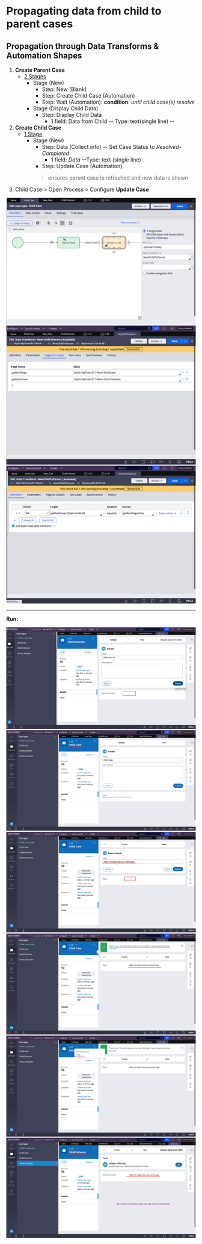 # Propagating data from child to parent cases

## Propagation through Data Transforms & Automation Shapes

1. **Create Parent Case**
     - <u>2  Stages</u>
          - Stage (New)
               - Step: New (Blank)
               - Step: Create Child Case (Automation)
               - Step: Wait (Automation): **condition**: *until child case(s) resolve*
          - Stage (Display Child Data)
               - Step: Display Child Data
                    - 1 field: Data from Child -- Type: text(single line) --
2. **Create Child Case**
     - <u>1  Stage</u>
          - Stage (New)
               - Step: Data (Collect info) -- Set Case Status to *Resolved-Completed*
                    - 1 field: _Data_ --Type: text (single line)
               - Step: Update Case (Automation)
               > ensures parent case is refreshed and new data is shown
3. Child Case > Open Process > Configure **Update Case**

<img src="./images/childtoparent-updatecase.png" />
<img src="./images/childtoparent-datatransform.png" />
<img src="./images/childtoparent-referencedpages.png" />

---

**Run:**

<img src="./images/childtoparent-1.png" />
<img src="./images/childtoparent-2.png" />
<img src="./images/childtoparent-3.png" />
<img src="./images/childtoparent-4.png" />
<img src="./images/childtoparent-5.png" />
<img src="./images/childtoparent-6.png" />
